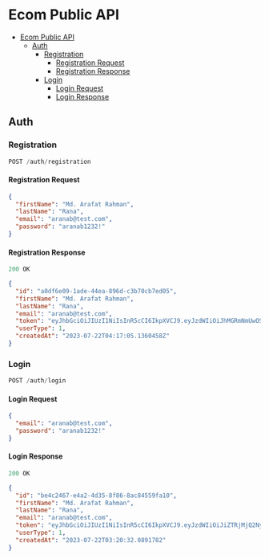 # Ecom Public API

- [Ecom Public API](#ecom-public-api)
  - [Auth](#auth)
    - [Registration](#registration)
      - [Registration Request](#registration-request)
      - [Registration Response](#registration-response)
    - [Login](#login)
      - [Login Request](#login-request)
      - [Login Response](#login-response)

## Auth

### Registration

```js
POST /auth/registration
```

#### Registration Request

```json
{
  "firstName": "Md. Arafat Rahman",
  "lastName": "Rana",
  "email": "aranab@test.com",
  "password": "aranab1232!"
}
```

#### Registration Response

```js
200 OK
```

```json
{
  "id": "a0df6e09-1ade-44ea-896d-c3b70cb7ed05",
  "firstName": "Md. Arafat Rahman",
  "lastName": "Rana",
  "email": "aranab@test.com",
  "token": "eyJhbGciOiJIUzI1NiIsInR5cCI6IkpXVCJ9.eyJzdWIiOiJhMGRmNmUwOS0xYWRlLTQ0ZWEtODk2ZC1jM2I3MGNiN2VkMDUiLCJnaXZlbl9uYW1lIjoiTWQuIEFyYWZhdCBSYWhtYW4iLCJmYW1pbHlfbmFtZSI6IlJhbmEiLCJqdGkiOiI4NDQwMDg2NC1kMzc1LTRjOWYtOWUwMC0yMjdmNDhiZjY4YTciLCJleHAiOjE2OTAwMDMwMjUsImlzcyI6IkVjb21QdWJsaWNBcGkiLCJhdWQiOiJFY29tUHVibGljQXBpIn0.KsHD4wDSd22mK7lP-Tx01gKClONPCMwi8JjHjiQt9AM",
  "userType": 1,
  "createdAt": "2023-07-22T04:17:05.1360458Z"
}
```

### Login

```js
POST /auth/login
```

#### Login Request

```json
{
  "email": "aranab@test.com",
  "password": "aranab1232!"
}
```

#### Login Response

```js
200 OK
```

```json
{
  "id": "be4c2467-e4a2-4d35-8f86-8ac84559fa10",
  "firstName": "Md. Arafat Rahman",
  "lastName": "Rana",
  "email": "aranab@test.com",
  "token": "eyJhbGciOiJIUzI1NiIsInR5cCI6IkpXVCJ9.eyJzdWIiOiJiZTRjMjQ2Ny1lNGEyLTRkMzUtOGY4Ni04YWM4NDU1OWZhMTAiLCJnaXZlbl9uYW1lIjoiTWQuIEFyYWZhdCBSYWhtYW4iLCJmYW1pbHlfbmFtZSI6IlJhbmEiLCJqdGkiOiI1ZGU0NDQwNC0yNzk2LTQ2ODMtYTY5OC01YmJjZjQyODVhY2EiLCJleHAiOjE2OTAwMDMxMDUsImlzcyI6IkVjb21QdWJsaWNBcGkiLCJhdWQiOiJFY29tUHVibGljQXBpIn0.lomKw9_Na06jzaDzkRC1azcBsIzi2xstVtoVnezpLSg",
  "userType": 1,
  "createdAt": "2023-07-22T03:20:32.0891782"
}
```

